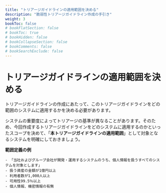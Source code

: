 ```yaml
---
title: "トリアージガイドラインの適用範囲を決める"
description: "脆弱性トリアージガイドライン作成の手引き"
weight: 3
bookToc: false
# bookFlatSection: false
# bookToc: true
# bookHidden: false
# bookCollapseSection: false
# bookComments: false
# bookSearchExclude: false
---
```

# トリアージガイドラインの適用範囲を決める

トリアージガイドラインの作成にあたって、このトリアージガイドラインをどの範囲のシステムに適用するかを決める必要があります。

システムの重要度によってトリアージの基準が異なることがあります。そのため、今回作成するトリアージガイドラインをどのシステムに適用するのかといったスコープを決めて、「**本トリアージガイドラインの適用範囲**」として対象となるシステムを明確にしておきましょう。

**範囲定義の例**
```
- 「当社およびグループ会社が開発・運用するシステムのうち、個人情報を扱うすべてのシステムを対象とします」
- 扱う資産の金額が1億円以上
- 利用者数が1,000人以上
- 可用性99.5％以上
- 個人情報、機密情報の有無
```

